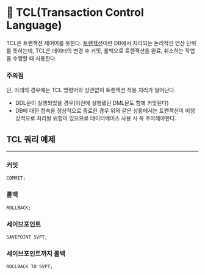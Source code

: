 # 🐬 TCL(Transaction Control Language)
<p>
TCL은 트랜잭션 제어어를 뜻한다. <a href="/DB/DB/트랜잭션.md">트랜잭션</a>이란 DB에서 처리되는 논리적인 연산 단위를 뜻하는데, TCL은 데이터의 변경 후 커밋, 롤백으로 트랜잭션을 완료, 취소하는 작업을 수행할 때 사용한다.
</p>

### 주의점
단, 아래의 경우에는 TCL 명령어와 상관없이 트랜잭션 적용 처리가 일어난다.
- DDL문이 실행되었을 경우(이전에 실행됐던 DML문도 함께 커밋된다)
- DB에 대한 접속을 정상적으로 종료한 경우
위와 같은 상황에서는 트랜잭션이 비정상적으로 처리될 위험이 있으므로 데이터베이스 사용 시 꼭 주의해야한다. 

## TCL 쿼리 예제
---
### 커밋
```
COMMIT;
```
### 롤백
```
ROLLBACK;
```
### 세이브포인트
```
SAVEPOINT SVPT;
```
### 세이브포인트까지 롤백
```
ROLLBACK TO SVPT;
```